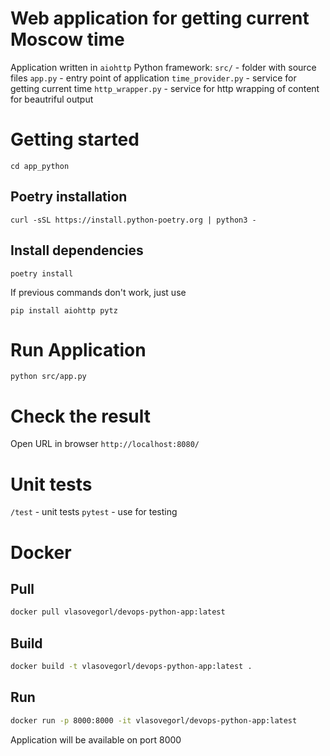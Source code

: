 # Web application for getting current Moscow time 
Application written in `aiohttp` Python framework:
`src/` - folder with source files
`app.py` - entry point of application
`time_provider.py` - service for getting current time
`http_wrapper.py` - service for http wrapping of content for beautriful output

# Getting started
```
cd app_python
```

## Poetry installation
```
curl -sSL https://install.python-poetry.org | python3 -
```

## Install dependencies
```
poetry install
```

If previous commands don't work, just use
```
pip install aiohttp pytz 
```

# Run Application
```
python src/app.py
```

# Check the result
Open URL in browser
`http://localhost:8080/`

# Unit tests
`/test` - unit tests
`pytest` - use for testing

# Docker

## Pull
```bash
docker pull vlasovegorl/devops-python-app:latest
```

## Build
```bash
docker build -t vlasovegorl/devops-python-app:latest .
```

## Run
```bash
docker run -p 8000:8000 -it vlasovegorl/devops-python-app:latest
```
Application will be available on port 8000